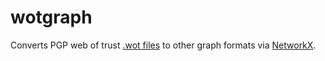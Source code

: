wotgraph
========
Converts PGP web of trust [.wot files](http://www.lysator.liu.se/~jc/wotsap/) to other graph formats via [NetworkX](http://networkx.github.io/).
